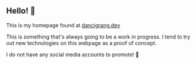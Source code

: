 ## Hello! 👋

This is my homepage found at [dancigrang.dev](https://dancigrang.dev)

This is something that's always going to be a work in progress. I tend to try out new technologies on this webpage as a proof of concept.

I do not have any social media accounts to promote! 🌵
